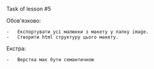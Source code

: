 Task of lesson #5

Обов'язково:

    -   Експортувати усі малюнки з макету у папку image.
    -   Створити html структуру цього макету.
Екстра:

    -   Верстка має бути семантичною